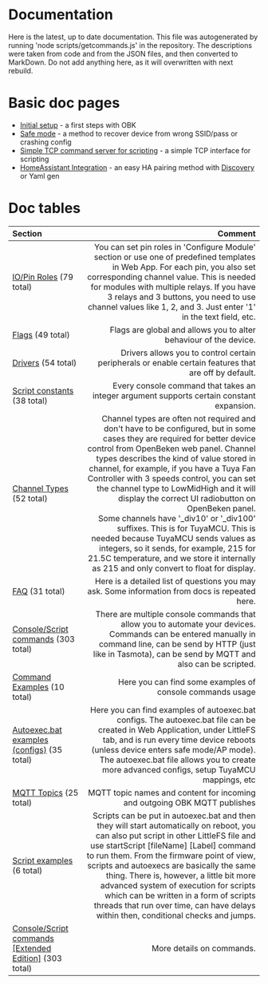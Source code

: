 # Documentation
Here is the latest, up to date documentation.
This file was autogenerated by running 'node scripts/getcommands.js' in the repository.
The descriptions were taken from code and from the JSON files, and then converted to MarkDown.
Do not add anything here, as it will overwritten with next rebuild.

# Basic doc pages 
- [Initial setup](https://github.com/openshwprojects/OpenBK7231T_App/blob/main/docs/initialSetup.md) - a first steps with OBK
- [Safe mode](https://github.com/openshwprojects/OpenBK7231T_App/blob/main/docs/safeMode.md) - a method to recover device from wrong SSID/pass or crashing config
- [Simple TCP command server for scripting](https://github.com/openshwprojects/OpenBK7231T_App/blob/main/docs/tcpServer.md) - a simple TCP interface for scripting
- [HomeAssistant Integration](https://github.com/openshwprojects/OpenBK7231T_App/blob/main/docs/homeAssistant.md) - an easy HA pairing method with [Discovery](https://www.youtube.com/watch?v=pkcspey25V4) or Yaml gen

# Doc tables 
| Section        | Comment        |
|:------------- |------:|
| [IO/Pin Roles](https://github.com/openshwprojects/OpenBK7231T_App/blob/main/docs/ioRoles.md) (79 total) | You can set pin roles in 'Configure Module' section or use one of predefined templates in Web App. For each pin, you also set corresponding channel value. This is needed for modules with multiple relays. If you have 3 relays and 3 buttons, you need to use channel values like 1, 2, and 3. Just enter '1' in the text field, etc. |
| [Flags](https://github.com/openshwprojects/OpenBK7231T_App/blob/main/docs/flags.md) (49 total) | Flags are global and allows you to alter behaviour of the device. |
| [Drivers](https://github.com/openshwprojects/OpenBK7231T_App/blob/main/docs/drivers.md) (54 total) | Drivers allows you to control certain peripherals or enable certain features that are off by default. |
| [Script constants](https://github.com/openshwprojects/OpenBK7231T_App/blob/main/docs/constants.md) (38 total) | Every console command that takes an integer argument supports certain constant expansion.  |
| [Channel Types](https://github.com/openshwprojects/OpenBK7231T_App/blob/main/docs/channelTypes.md) (52 total) | Channel types are often not required and don't have to be configured, but in some cases they are required for better device control from OpenBeken web panel. Channel types describes the kind of value stored in channel, for example, if you have a Tuya Fan Controller with 3 speeds control, you can set the channel type to LowMidHigh and it will display the correct UI radiobutton on OpenBeken panel.<br>Some channels have '_div10' or '_div100' suffixes. This is for TuyaMCU. This is needed because TuyaMCU sends values as integers, so it sends, for example, 215 for 21.5C temperature, and we store it internally as 215 and only convert to float for display. |
| [FAQ](https://github.com/openshwprojects/OpenBK7231T_App/blob/main/docs/faq.md) (31 total) | Here is a detailed list of questions you may ask. Some information from docs is repeated here. |
| [Console/Script commands](https://github.com/openshwprojects/OpenBK7231T_App/blob/main/docs/commands.md) (303 total) | There are multiple console commands that allow you to automate your devices. Commands can be entered manually in command line, can be send by HTTP (just like in Tasmota), can be send by MQTT and also can be scripted. |
| [Command Examples](https://github.com/openshwprojects/OpenBK7231T_App/blob/main/docs/commandExamples.md) (10 total) | Here you can find some examples of console commands usage |
| [Autoexec.bat examples (configs)](https://github.com/openshwprojects/OpenBK7231T_App/blob/main/docs/autoexecExamples.md) (35 total) | Here you can find examples of autoexec.bat configs. The autoexec.bat file can be created in Web Application, under LittleFS tab, and is run every time device reboots (unless device enters safe mode/AP mode). The autoexec.bat file allows you to create more advanced configs, setup TuyaMCU mappings, etc |
| [MQTT Topics](https://github.com/openshwprojects/OpenBK7231T_App/blob/main/docs/mqttTopics.md) (25 total) | MQTT topic names and content for incoming and outgoing OBK MQTT publishes |
| [Script examples](https://github.com/openshwprojects/OpenBK7231T_App/blob/main/docs/scriptExamples.md) (6 total) | Scripts can be put in autoexec.bat and then they will start automatically on reboot, you can also put script in other LittleFS file and use startScript [fileName] [Label] command to run them. From the firmware point of view, scripts and autoexecs are basically the same thing. There is, however, a little bit more advanced system of execution for scripts which can be written in a form of scripts threads that run over time, can have delays within then, conditional checks and jumps. |
| [Console/Script commands [Extended Edition]](https://github.com/openshwprojects/OpenBK7231T_App/blob/main/docs/commands-extended.md) (303 total) | More details on commands. |
